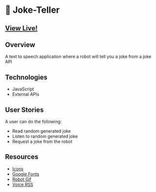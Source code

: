 # 🤖 Joke-Teller



## [View Live!](https://apang20.github.io/joke-teller/) 



## Overview
A text to speech application where a robot will tell you a joke from a joke API




## Technologies 
- JavaScript  
- External APIs




## User Stories
A user can do the following: 
- Read random generated joke
- Listen to random generated joke 
- Request a joke from the robot



## Resources
- [Icons](https://fontawesome.com/)
- [Google Fonts](https://fonts.google.com/)
- [Robot Gif](https://giphy.com/gifs/robot-cinema-4d-eyedesyn-3o7abtn7DuREEpsyWY) 
- [Voice RSS](http://www.voicerss.org/) 

